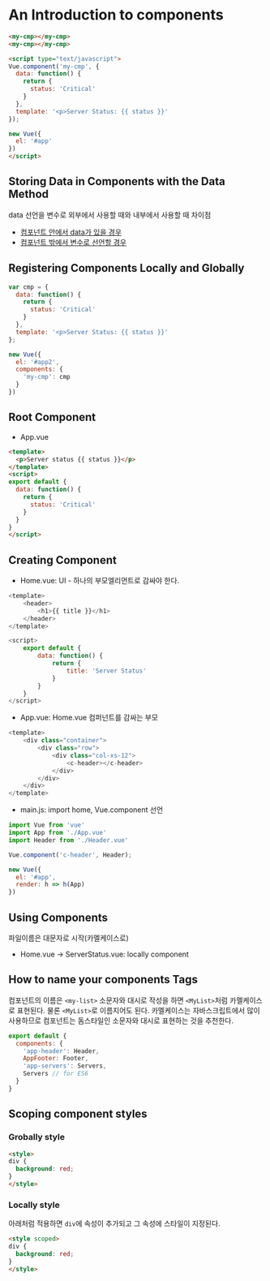 # An Introduction to components

```html
<my-cmp></my-cmp>
<my-cmp></my-cmp>

<script type="text/javascript">
Vue.component('my-cmp', {
  data: function() {
    return {
      status: 'Critical'
    }
  },
  template: '<p>Server Status: {{ status }}'
});

new Vue({
  el: '#app'
})
</script>
```

## Storing Data in Components with the Data Method
data 선언을 변수로 외부에서 사용할 때와 내부에서 사용할 때 차이점

- [컴포넌트 안에서 data가 있을 경우](https://jsfiddle.net/vL4eg3qc/)
- [컴포넌트 밖에서 변수로 선언할 경우](https://jsfiddle.net/sujin/6brfea65/)

## Registering Components Locally and Globally

```javascript
var cmp = {
  data: function() {
    return {
      status: 'Critical'
    }
  },
  template: '<p>Server Status: {{ status }}'
};

new Vue({
  el: '#app2',
  components: {
    'my-cmp': cmp
  }
})
```

## Root Component

- App.vue

```html
<template>
  <p>Server status {{ status }}</p>
</template>
<script>
export default {
  data: function() {
    return {
      status: 'Critical'
    }
  }
}
</script>
```

## Creating Component

- Home.vue: UI - 하나의 부모엘리먼트로 감싸야 한다.

```javascript
<template>
    <header>
        <h1>{{ title }}</h1>
    </header>
</template>

<script>
    export default {
        data: function() {
            return {
                title: 'Server Status'
            }
        }
    }
</script>
```

- App.vue: Home.vue 컴퍼넌트를 감싸는 부모

```javascript
<template>
    <div class="container">
        <div class="row">
            <div class="col-xs-12">
                <c-header></c-header>
            </div>
        </div>
    </div>
</template>
```

- main.js: import home, Vue.component 선언

```javascript
import Vue from 'vue'
import App from './App.vue'
import Header from './Header.vue'

Vue.component('c-header', Header);

new Vue({
  el: '#app',
  render: h => h(App)
})
```

## Using Components

파일이름은 대문자로 시작(카멜케이스로)

- Home.vue -> ServerStatus.vue: locally component

## How to name your components Tags
컴포넌트의 이름은 `<my-list>` 소문자와 대시로 작성을 하면 `<MyList>`처럼 카멜케이스로
표현된다. 물론 `<MyList>`로 이름지어도 된다. 카멜케이스는 자바스크립트에서 많이 사용하므로
컴포넌트는 돔스타일인 소문자와 대시로 표현하는 것을 추천한다.

```javascript
export default {
  components: {
    'app-header': Header,
    AppFooter: Footer,
    'app-servers': Servers,
    Servers // for ES6
  }
}
```

## Scoping component styles

### Grobally style

```html
<style>
div {
  background: red;
}
</style>
```

### Locally style
아래처럼 적용하면 `div`에 속성이 추가되고 그 속성에 스타일이 지정된다.

```html
<style scoped>
div {
  background: red;
}
</style>
```
